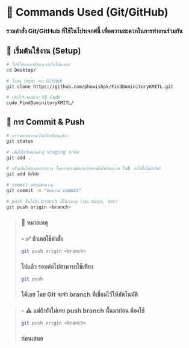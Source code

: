# 📘 Commands Used (Git/GitHub)

### รวมคำสั่ง Git/GitHub ที่ใช้ในโปรเจกต์นี้ เพื่อความสะดวกในการทำงานร่วมกัน

## 🔹 เริ่มต้นใช้งาน (Setup)
```bash
# ไปที่โฟลเดอร์ที่ต้องการเก็บโปรเจกต์
cd Desktop/

# โคลน repo จาก GitHub
git clone https://github.com/phuwishpk/FindDominitoryKMITL.git

# เปิดโปรเจกต์ด้วย VS Code
code FindDominitoryKMITL/
```
## 🔹 การ Commit & Push
```bash
# ตรวจสอบสถานะไฟล์ที่เปลี่ยนแปลง
git status

# เพิ่มไฟล์ทั้งหมดเข้าสู่ staging area
git add .

# หรือเพิ่มไฟล์เฉพาะเจาะจง โดยสามารถพิมคำเเรกของชื่อไฟล์เเละกด Tab จะได้ชื่อไฟล์ทั้นที
git add ชื่อไฟล์

# commit พร้อมข้อความ
git commit -m "ข้อความ commit"

# push ขึ้นไปยัง branch ที่ใช้งานอยู่ (เช่น main, dev)
git push origin <branch>
```
> ### 📝 หมายเหตุ  
> ### - ✅ ถ้าเคยใช้คำสั่ง  
>   ```bash
>   git push origin <branch>
>   ```  
>   ### ไปแล้ว รอบต่อไปสามารถใช้เพียง  
>   ```bash
>   git push
>   ```  
>   ### ได้เลย โดย Git จะจำ branch ที่เชื่อมไว้ให้อัตโนมัติ

>
> ### - ⚠️ แต่ถ้ายังไม่เคย push branch นั้นมาก่อน ต้องใช้  
>   ```bash
>   git push origin <branch>
>   ```  
>   ### ก่อนเสมอ

